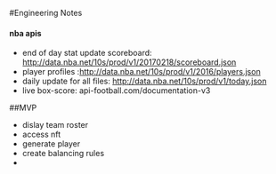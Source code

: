 #Engineering Notes

#### nba apis
- end of day stat update scoreboard: http://data.nba.net/10s/prod/v1/20170218/scoreboard.json
- player profiles :http://data.nba.net/10s/prod/v1/2016/players.json
- daily update for all files: http://data.nba.net/10s/prod/v1/today.json
- live box-score: api-football.com/documentation-v3


##MVP
- dislay team roster
- access nft
- generate player
- create balancing rules
-
